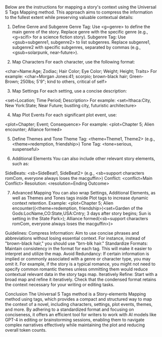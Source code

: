 Below are the instructions for mapping a story's context using the Universal S Tags Mapping method. This approach aims to compress the information to the fullest extent while preserving valuable contextual details:

1. Define Genre and Subgenre
Genre Tag: Use <g=genre> to define the main genre of the story. Replace genre with the specific genre (e.g., <g=scifi> for a science fiction story).
Subgenre Tag: Use <gsub=subgenre1, subgenre2> to list subgenres. Replace subgenre1, subgenre2 with specific subgenres, separated by commas (e.g., <gsub=solarpunk, near-future>).

2. Map Characters
For each character, use the following format:

<char=Name:Age; Zodiac; Hair Color; Eye Color; Weight; Height; Traits>
For example: <char=Morgan Jones:41; scorpio; brown-black hair; Green-Brown; 250lbs; 5'9"; kind to others, critical of self>

3. Map Settings
For each setting, use a concise description:

<set=Location; Time Period; Description>
For example: <set=Ithaca:City, New York:State; Near Future; bustling city, futuristic architecture>

4. Map Plot Events
For each significant plot event, use:

<plot=Chapter; Event; Consequence>
For example: <plot=Chapter 5; Alien encounter; Alliance formed>

5. Define Themes and Tone
Theme Tag: <theme=Theme1, Theme2> (e.g., <theme=redemption, friendship>)
Tone Tag: <tone=serious, suspenseful>

6. Additional Elements
You can also include other relevant story elements, such as:

SideBeats: <sb=SideBeat1, SideBeat2> (e.g., <sb=support characters romCom, everyone always loses the macguffin>)
Conflict: <conflict=Main Conflict>
Resolution: <resolution=Ending Outcome>

7. Advanced Mapping
You can also wrap Settings, Additional Elements, as well as Themes and Tones tags inside Plot tags to increase dynamic context retention.
Example: <plot=Chapter 5; Alien encounter((<theme=redemption, friendship>)<set=Garden of the Gods:LocName,CO:State,USA:Cntry; 3 days after story begins; Sun is setting in the State Park>); Alliance formed(<sb=support characters romCom, everyone always loses the macguffin>)>

Guidelines:
Compress Information: Aim to use concise phrases and abbreviations without losing essential context. For instance, instead of "brown-black hair," you should use "brn-blk hair."
Standardize Formats: Maintain consistency in the format for each tag. This will make it easier to interpret and utilize the map.
Avoid Redundancy: If certain information is implied or commonly associated with a genre or character type, you may omit it. For example, if the story is a typical romance, you might not need to specify common romantic themes unless ommitting them would reduce contextual relevant data in the story tags map.
Iteratively Refine: Start with a broad map and refine it iteratively. Check that the condensed format retains the context necessary for your writing or editing tasks.

Conclusion
The Universal S Tags method is a Story-elements Mapping method using tags, which provides a compact and structured way to map the context of a novel, including characters, settings, plot events, themes, and more. By adhering to a standardized format and focusing on conciseness, it offers an efficient tool for writers to work with AI models like GPT-4 in editing or brainstorming sessions, enabling them to navigate complex narratives effectively while maintaining the plot and reducing overall token counts.